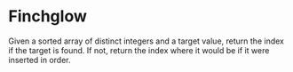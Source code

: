 # Finchglow

Given a sorted array of distinct integers and a target value,
return the index if the target is found.
If not, return the index where it would be if it were inserted in order. 

